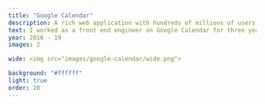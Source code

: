 ```yaml
---
title: "Google Calendar"
description: A rich web application with hundreds of millions of users.
text: I worked as a front end engineer on Google Calendar for three years. In 2017, we released a much lauded redesign of the UI.<br><br>I worked with Designers, Product Managers and UX Researchers as well as leading small engineering teams to develop functional and beautiful features.
year: 2016 - 19
images: 2

wide: <img src="images/google-calendar/wide.png">

background: "#ffffff"
light: true
order: 20
---
```

